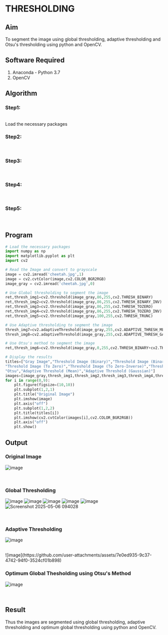 # THRESHOLDING
## Aim
To segment the image using global thresholding, adaptive thresholding and Otsu's thresholding using python and OpenCV.

## Software Required
1. Anaconda - Python 3.7
2. OpenCV

## Algorithm

### Step1:
<br>
Load the necessary packages

### Step2:
<br>

### Step3:
<br>

### Step4:
<br>

### Step5:
<br>

## Program

```python
# Load the necessary packages
import numpy as np
import matplotlib.pyplot as plt
import cv2

# Read the Image and convert to grayscale
image = cv2.imread('cheetah.jpg',1)
image = cv2.cvtColor(image,cv2.COLOR_BGR2RGB)
image_gray = cv2.imread('cheetah.jpg',0)

# Use Global thresholding to segment the image
ret,thresh_img1=cv2.threshold(image_gray,86,255,cv2.THRESH_BINARY)
ret,thresh_img2=cv2.threshold(image_gray,86,255,cv2.THRESH_BINARY_INV)
ret,thresh_img3=cv2.threshold(image_gray,86,255,cv2.THRESH_TOZERO)
ret,thresh_img4=cv2.threshold(image_gray,86,255,cv2.THRESH_TOZERO_INV)
ret,thresh_img5=cv2.threshold(image_gray,100,255,cv2.THRESH_TRUNC)

# Use Adaptive thresholding to segment the image
thresh_img7=cv2.adaptiveThreshold(image_gray,255,cv2.ADAPTIVE_THRESH_MEAN_C,cv2.THRESH_BINARY,11,2)
thresh_img8=cv2.adaptiveThreshold(image_gray,255,cv2.ADAPTIVE_THRESH_GAUSSIAN_C,cv2.THRESH_BINARY,11,2)

# Use Otsu's method to segment the image 
ret,thresh_img6=cv2.threshold(image_gray,0,255,cv2.THRESH_BINARY+cv2.THRESH_OTSU)

# Display the results
titles=["Gray Image","Threshold Image (Binary)","Threshold Image (Binary Inverse)",
"Threshold Image (To Zero)","Threshold Image (To Zero-Inverse)","Threshold Image (Truncate)",
"Otsu","Adaptive Threshold (Mean)","Adaptive Threshold (Gaussian)"]
images=[image_gray,thresh_img1,thresh_img2,thresh_img3,thresh_img4,thresh_img5,thresh_img6,thresh_img7,thresh_img8]
for i in range(0,9):
    plt.figure(figsize=(10,10))
    plt.subplot(1,2,1)
    plt.title("Original Image")
    plt.imshow(image)
    plt.axis("off")
    plt.subplot(1,2,2)
    plt.title(titles[i])
    plt.imshow(cv2.cvtColor(images[i],cv2.COLOR_BGR2RGB))
    plt.axis("off")
    plt.show()

```
## Output

### Original Image
![image](https://github.com/user-attachments/assets/5274b7e0-bcc0-486d-aba6-a0a33b5e9e3b)

<br>

### Global Thresholding
![image](https://github.com/user-attachments/assets/7391bacc-0679-405a-a519-0e9c5524a6c2)
![image](https://github.com/user-attachments/assets/405b2ccb-c0b9-43fa-9d25-f0671576dfd1)
![image](https://github.com/user-attachments/assets/44062623-bb52-41a5-9e8d-228cbff7fe52)
![image](https://github.com/user-attachments/assets/a3d67458-7243-46b1-aa36-c5f7ffbb159e)
![image](https://github.com/user-attachments/assets/dd6af5b2-9ad3-4560-ad32-e9b71aa05e01)
![Screenshot 2025-05-06 094028](https://github.com/user-attachments/assets/631f6285-d4dc-464e-9369-7c7f0d202000)

<br>

### Adaptive Thresholding
![image](https://github.com/user-attachments/assets/7fab20df-1e0b-40d1-92d2-1e960741c3e1)

<br>
![image](https://github.com/user-attachments/assets/7e0ed935-9c37-4742-94f0-3524cf01b898)

<br>

### Optimum Global Thesholding using Otsu's Method
![image](https://github.com/user-attachments/assets/225753a8-8abf-4342-92ef-d5eec168f855)

<br>


## Result
Thus the images are segmented using global thresholding, adaptive thresholding and optimum global thresholding using python and OpenCV.
